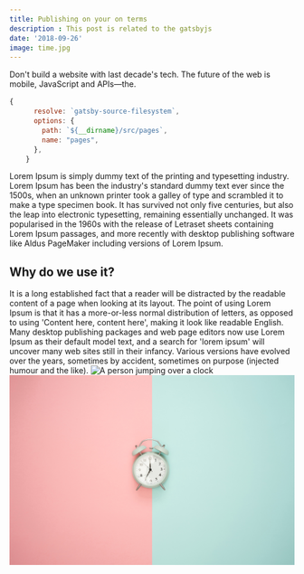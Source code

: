 ```yaml
---
title: Publishing on your on terms
description : This post is related to the gatsbyjs
date: '2018-09-26'
image: time.jpg
---
```


Don't build a website with last decade's tech. The future of the web is mobile, JavaScript and APIs—the.


```js
{
      resolve: `gatsby-source-filesystem`,
      options: {
        path: `${__dirname}/src/pages`,
        name: "pages",
      },
    }
```


Lorem Ipsum is simply dummy text of the printing and typesetting industry. Lorem Ipsum has been the industry's standard dummy text ever since the 1500s, when an unknown printer took a galley of type and scrambled it to make a type specimen book. It has survived not only five centuries, but also the leap into electronic typesetting, remaining essentially unchanged. It was popularised in the 1960s with the release of Letraset sheets containing Lorem Ipsum passages, and more recently with desktop publishing software like Aldus PageMaker including versions of Lorem Ipsum.

## Why do we use it?

It is a long established fact that a reader will be distracted by the readable content of a page when looking at its layout. The point of using Lorem Ipsum is that it has a more-or-less normal distribution of letters, as opposed to using 'Content here, content here', making it look like readable English. Many desktop publishing packages and web page editors now use Lorem Ipsum as their default model text, and a search for 'lorem ipsum' will uncover many web sites still in their infancy. Various versions have evolved over the years, sometimes by accident, sometimes on purpose (injected humour and the like).
![A person jumping over a clock](./time.jpg)
![A person jumping over a clock](./time2.jpg)


